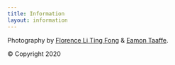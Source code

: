 ```yaml
---
title: Information
layout: information
---
```


Photography by [Florence Li Ting Fong](http://florenceltf.com) & [Eamon Taaffe](https://eamon.taaffe.com.au).

© Copyright 2020
